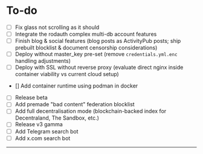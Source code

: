 # To-do

- [ ] Fix glass not scrolling as it should
- [ ] Integrate the rodauth complex multi-db account features
- [ ] Finish blog & social features (blog posts as ActivityPub posts; ship prebuilt blocklist & document censorship considerations)
- [ ] Deploy without master_key pre-set (remove `credentials.yml.enc` handling adjustments)
- [ ] Deploy with SSL without reverse proxy (evaluate direct nginx inside container viability vs current cloud setup)
- [] Add container runtime using podman in docker

- [ ] Release beta
- [ ] Add premade "bad content" federation blocklist
- [ ] Add full decentralisation mode (blockchain-backed index for Decentraland, The Sandbox, etc.)
- [ ] Release v3 gamma
- [ ] Add Telegram search bot
- [ ] Add x.com search bot

---
